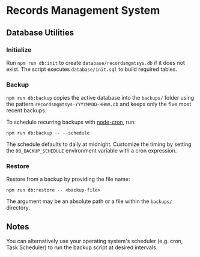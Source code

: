 # Records Management System

## Database Utilities

### Initialize

Run `npm run db:init` to create `database/recordsmgmtsys.db` if it does not exist. The script executes `database/init.sql` to build required tables.

### Backup

`npm run db:backup` copies the active database into the `backups/` folder using the pattern `recordsmgmtsys-YYYYMMDD-HHmm.db` and keeps only the five most recent backups. 

To schedule recurring backups with [node-cron](https://www.npmjs.com/package/node-cron), run:

```
npm run db:backup -- --schedule
```

The schedule defaults to daily at midnight. Customize the timing by setting the `DB_BACKUP_SCHEDULE` environment variable with a cron expression.

### Restore

Restore from a backup by providing the file name:

```
npm run db:restore -- <backup-file>
```

The argument may be an absolute path or a file within the `backups/` directory.

## Notes

You can alternatively use your operating system's scheduler (e.g. cron, Task Scheduler) to run the backup script at desired intervals.
